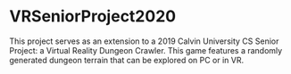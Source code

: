 # VRSeniorProject2020
This project serves as an extension to a 2019 Calvin University CS Senior Project: a Virtual Reality Dungeon Crawler. This game features a randomly generated dungeon terrain that can be explored on PC or in VR. 

